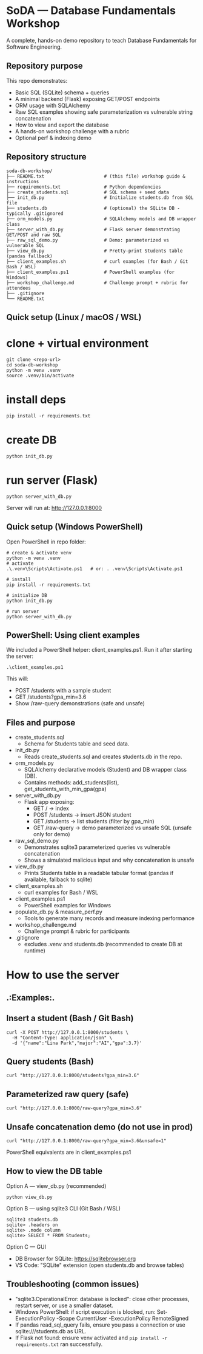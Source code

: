 SoDA — Database Fundamentals Workshop
====================================

A complete, hands-on demo repository to teach Database Fundamentals for Software Engineering.

Repository purpose
------------------
This repo demonstrates:
- Basic SQL (SQLite) schema + queries
- A minimal backend (Flask) exposing GET/POST endpoints
- ORM usage with SQLAlchemy
- Raw SQL examples showing safe parameterization vs vulnerable string concatenation
- How to view and export the database
- A hands-on workshop challenge with a rubric
- Optional perf & indexing demo

Repository structure
--------------------
```
soda-db-workshop/
├── README.txt                      # (this file) workshop guide & instructions
├── requirements.txt                # Python dependencies
├── create_students.sql             # SQL schema + seed data
├── init_db.py                      # Initialize students.db from SQL file
├── students.db                     # (optional) the SQLite DB - typically .gitignored
├── orm_models.py                   # SQLAlchemy models and DB wrapper class
├── server_with_db.py               # Flask server demonstrating GET/POST and raw SQL
├── raw_sql_demo.py                 # Demo: parameterized vs vulnerable SQL
├── view_db.py                      # Pretty-print Students table (pandas fallback)
├── client_examples.sh              # curl examples (for Bash / Git Bash / WSL)
├── client_examples.ps1             # PowerShell examples (for Windows)
├── workshop_challenge.md           # Challenge prompt + rubric for attendees
├── .gitignore
└── README.txt      
```                

Quick setup (Linux / macOS / WSL)
---------------------------------
# clone + virtual environment
```
git clone <repo-url>
cd soda-db-workshop
python -m venv .venv
source .venv/bin/activate
```

# install deps
```
pip install -r requirements.txt
```

# create DB
```
python init_db.py
```

# run server (Flask)
```
python server_with_db.py
```

Server will run at: http://127.0.0.1:8000

Quick setup (Windows PowerShell)
--------------------------------
Open PowerShell in repo folder:

```
# create & activate venv
python -m venv .venv
# activate
.\.venv\Scripts\Activate.ps1   # or: . .venv\Scripts\Activate.ps1

# install
pip install -r requirements.txt

# initialize DB
python init_db.py

# run server
python server_with_db.py
```

PowerShell: Using client examples
--------------------------------
We included a PowerShell helper: client_examples.ps1. Run it after starting the server:

```
.\client_examples.ps1
```

This will:
- POST /students with a sample student
- GET /students?gpa_min=3.6
- Show /raw-query demonstrations (safe and unsafe)

Files and purpose
-----------------
- create_students.sql
  - Schema for Students table and seed data.
- init_db.py
  - Reads create_students.sql and creates students.db in the repo.
- orm_models.py
  - SQLAlchemy declarative models (Student) and DB wrapper class (DB).
  - Contains methods: add_students(list), get_students_with_min_gpa(gpa)
- server_with_db.py
  - Flask app exposing:
    - GET  /            -> index
    - POST /students   -> insert JSON student
    - GET  /students   -> list students (filter by gpa_min)
    - GET  /raw-query  -> demo parameterized vs unsafe SQL (unsafe only for demo)
- raw_sql_demo.py
  - Demonstrates sqlite3 parameterized queries vs vulnerable concatenation
  - Shows a simulated malicious input and why concatenation is unsafe
- view_db.py
  - Prints Students table in a readable tabular format (pandas if available, fallback to sqlite)
- client_examples.sh
  - curl examples for Bash / WSL
- client_examples.ps1
  - PowerShell examples for Windows
- populate_db.py & measure_perf.py
  - Tools to generate many records and measure indexing performance
- workshop_challenge.md
  - Challenge prompt & rubric for participants
- .gitignore
  - excludes .venv and students.db (recommended to create DB at runtime)

# How to use the server
.:Examples:.
--------------------------------

## Insert a student (Bash / Git Bash)
```
curl -X POST http://127.0.0.1:8000/students \
  -H "Content-Type: application/json" \
  -d '{"name":"Lina Park","major":"AI","gpa":3.7}'
```

## Query students (Bash)
```
curl "http://127.0.0.1:8000/students?gpa_min=3.6"
```

## Parameterized raw query (safe)
```
curl "http://127.0.0.1:8000/raw-query?gpa_min=3.6"
```

## Unsafe concatenation demo (do not use in prod)
```
curl "http://127.0.0.1:8000/raw-query?gpa_min=3.6&unsafe=1"
```

PowerShell equivalents are in client_examples.ps1

How to view the DB table
------------------------
Option A — view_db.py (recommended)
```
python view_db.py
```

Option B — using sqlite3 CLI (Git Bash / WSL)
```
sqlite3 students.db
sqlite> .headers on
sqlite> .mode column
sqlite> SELECT * FROM Students;
```

Option C — GUI
- DB Browser for SQLite: https://sqlitebrowser.org
- VS Code: "SQLite" extension (open students.db and browse tables)

<!-- Export to CSV (for slides or Excel)
----------------------------------
Run this Python snippet to export:
python - <<'PY'
import sqlite3, csv
conn = sqlite3.connect('students.db')
cur = conn.cursor()
cur.execute("SELECT * FROM Students")
with open('students_export.csv','w',newline='',encoding='utf-8') as f:
    writer = csv.writer(f)
    writer.writerow([d[0] for d in cur.description])
    writer.writerows(cur.fetchall())
conn.close()
print("Exported students_export.csv")
PY

Teaching flow (recommended 60 minutes)
-------------------------------------
1) Intro (5 min)
   - Why DBs matter / examples (Instagram, banking, logs)
2) Types of Databases (5 min)
   - Relational (SQL), Document (NoSQL), Key-Value, Graph, Time-Series
3) Brief history of SQL (3 min)
4) SQL Basics + Schema (10 min)
   - Show create_students.sql and run SELECTs live
5) Live demo: server + DB integration (15 min)
   - Start server, POST a student, GET students -> show persistence
   - Walk through server_with_db.py: where DB calls are made
6) ORM demo (10 min)
   - Open orm_models.py, show session.add / session.query
   - Discuss benefits & tradeoffs of ORMs
7) Security tie-in (5 min)
   - Run raw_sql_demo.py and explain parameterized queries vs concatenation
8) Hands-on challenge (15-25 min)
   - See workshop_challenge.md: participants refactor schema, implement safe insert, and query endpoint
9) Wrap-up & resources (5 min)

Workshop challenge (copy into slides)
-------------------------------------
Title: Fix the Redundant Preference Schema & Implement Safe Endpoints

Given (bad schema):
CREATE TABLE Users (id INTEGER PRIMARY KEY, username TEXT, favorite_color TEXT);
CREATE TABLE Preferences (user_id INTEGER, favorite_color TEXT, FOREIGN KEY(user_id) REFERENCES Users(id));

Tasks:
1. Refactor schema to remove redundancy (support multiple preferences per user).
2. Implement POST /students to insert safely (parameterized SQL or ORM).
3. Implement GET /students?gpa_min=... returning JSON of students.
4. Bonus: Add index on gpa and show performance improvement with populate_db.py and measure_perf.py.

Rubric (10 points):
- Schema refactor correct: 3 pts
- Safe insert (no string concatenation): 3 pts
- GET filtering + JSON: 2 pts
- Bonus index + perf demo: 2 pts

Discussion points and presenter notes
------------------------------------
- Where to put DB logic: request handler vs service layer. Recommend separation for maintainability.
- Connection pooling: SQLite is not ideal for heavy concurrency. Mention PostgreSQL and SQLAlchemy pool for production.
- Indexes: useful for selective queries (e.g., gpa thresholds), but not free — discuss write overhead.
- Migration / schema evolution: mention Alembic (SQLAlchemy) or Django migrations when changing schema in real apps.
- Security: always use parameterized queries or ORM query builders to avoid SQL injection.

Optional next steps to improve the repo
--------------------------------------
- Add Dockerfile + docker-compose for reproducible demos
- Replace Flask with FastAPI for modern ASGI + docs (auto /docs)
- Add a Jupyter / Colab notebook for interactive attendees who cannot run locally
- Add tests and simple CI to run linting and basic DB integration checks -->

Troubleshooting (common issues)
-------------------------------
- "sqlite3.OperationalError: database is locked": close other processes, restart server, or use a smaller dataset.
- Windows PowerShell: if script execution is blocked, run:
  Set-ExecutionPolicy -Scope CurrentUser -ExecutionPolicy RemoteSigned
- If pandas read_sql_query fails, ensure you pass a connection or use sqlite:///students.db as URL.
- If Flask not found: ensure venv activated and `pip install -r requirements.txt` ran successfully.

